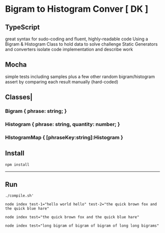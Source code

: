 # Bigram to Histogram Conver [ DK ]

## TypeScript
  great syntax for sudo-coding and fluent, highly-readable code
  Using a Bigram & Histogram Class to hold data to solve challenge
  Static Generators and converters isolate code implementation and describe work

## Mocha
  simple tests including samples plus a few other random bigram/histogram
  assert by comparing each result manually (hard-coded)


## Classes|
  ### Bigram { phrase: string; }
  ### Histogram { phrase: string, quantity: number; }
  ### HIstogramMap { [phraseKey:string]:Histogram }


## Install
```javascript
npm install
```

---

## Run 
`./compile.sh'`

`node index test-1="hello world hello" test-2="the quick brown fox and the quick blue hare"`

`node index test="the quick brown fox and the quick blue hare"`

`node index test="long bigram of bigram of bigram of long long bigrams"`

